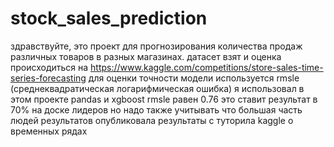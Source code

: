 # stock_sales_prediction
здравствуйте, это проект для прогнозирования количества продаж различных товаров в разных магазинах. датасет взят и оценка происходиться на https://www.kaggle.com/competitions/store-sales-time-series-forecasting для оценки точности модели используется rmsle (среднеквадратическая логарифмическая ошибка) я использовал в этом проекте pandas и xgboost rmsle равен 0.76 это ставит результат в 70% на доске лидеров но надо также учитывать что большая часть людей результатов опубликовала результаты с туторила kaggle о временных рядах
